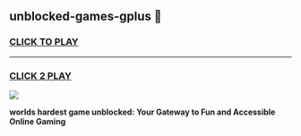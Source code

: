 
## unblocked-games-gplus 👋
<h3>
<a href="https://premium.freeplayer.one?title=unblocked-games-gplus&ref=14F">CLICK TO PLAY</a></h3>
<hr>

<h3>
<a href="https://premium.freeplayer.one?title=unblocked-games-gplus&ref=14F">CLICK 2 PLAY</a>
  
</h3>

<a href="https://premium.freeplayer.one?title=unblocked-games-gplus&ref=12F/"><img src="https://clearcache.store/games.png"></a>


**worlds hardest game unblocked: Your Gateway to Fun and Accessible Online Gaming**
